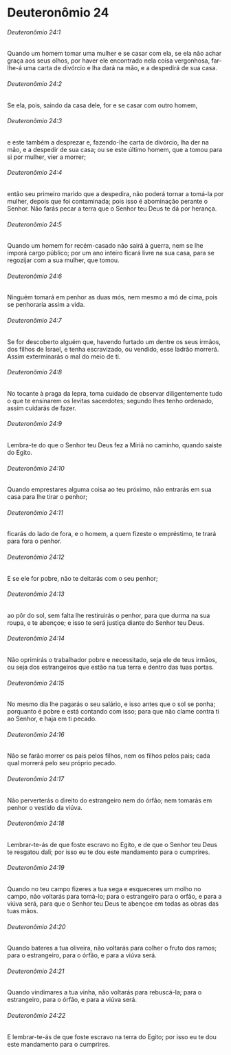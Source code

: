 # Deuteronômio 24

###### Deuteronômio 24:1

Quando um homem tomar uma mulher e se casar com ela, se ela não achar graça aos seus olhos, por haver ele encontrado nela coisa vergonhosa, far-lhe-á uma carta de divórcio e lha dará na mão, e a despedirá de sua casa.

###### Deuteronômio 24:2

Se ela, pois, saindo da casa dele, for e se casar com outro homem,

###### Deuteronômio 24:3

e este também a desprezar e, fazendo-lhe carta de divórcio, lha der na mão, e a despedir de sua casa; ou se este último homem, que a tomou para si por mulher, vier a morrer;

###### Deuteronômio 24:4

então seu primeiro marido que a despedira, não poderá tornar a tomá-la por mulher, depois que foi contaminada; pois isso é abominação perante o Senhor. Não farás pecar a terra que o Senhor teu Deus te dá por herança.

###### Deuteronômio 24:5

Quando um homem for recém-casado não sairá à guerra, nem se lhe imporá cargo público; por um ano inteiro ficará livre na sua casa, para se regozijar com a sua mulher, que tomou.

###### Deuteronômio 24:6

Ninguém tomará em penhor as duas mós, nem mesmo a mó de cima, pois se penhoraria assim a vida.

###### Deuteronômio 24:7

Se for descoberto alguém que, havendo furtado um dentre os seus irmãos, dos filhos de Israel, e tenha escravizado, ou vendido, esse ladrão morrerá. Assim exterminarás o mal do meio de ti.

###### Deuteronômio 24:8

No tocante à praga da lepra, toma cuidado de observar diligentemente tudo o que te ensinarem os levitas sacerdotes; segundo lhes tenho ordenado, assim cuidarás de fazer.

###### Deuteronômio 24:9

Lembra-te do que o Senhor teu Deus fez a Miriã no caminho, quando saíste do Egito.

###### Deuteronômio 24:10

Quando emprestares alguma coisa ao teu próximo, não entrarás em sua casa para lhe tirar o penhor;

###### Deuteronômio 24:11

ficarás do lado de fora, e o homem, a quem fizeste o empréstimo, te trará para fora o penhor.

###### Deuteronômio 24:12

E se ele for pobre, não te deitarás com o seu penhor;

###### Deuteronômio 24:13

ao pôr do sol, sem falta lhe restiruirás o penhor, para que durma na sua roupa, e te abençoe; e isso te será justiça diante do Senhor teu Deus.

###### Deuteronômio 24:14

Não oprimirás o trabalhador pobre e necessitado, seja ele de teus irmãos, ou seja dos estrangeiros que estão na tua terra e dentro das tuas portas.

###### Deuteronômio 24:15

No mesmo dia lhe pagarás o seu salário, e isso antes que o sol se ponha; porquanto é pobre e está contando com isso; para que não clame contra ti ao Senhor, e haja em ti pecado.

###### Deuteronômio 24:16

Não se farão morrer os pais pelos filhos, nem os filhos pelos pais; cada qual morrerá pelo seu próprio pecado.

###### Deuteronômio 24:17

Não perverterás o direito do estrangeiro nem do órfão; nem tomarás em penhor o vestido da viúva.

###### Deuteronômio 24:18

Lembrar-te-ás de que foste escravo no Egito, e de que o Senhor teu Deus te resgatou dali; por isso eu te dou este mandamento para o cumprires.

###### Deuteronômio 24:19

Quando no teu campo fizeres a tua sega e esqueceres um molho no campo, não voltarás para tomá-lo; para o estrangeiro para o orfão, e para a viúva será, para que o Senhor teu Deus te abençoe em todas as obras das tuas mãos.

###### Deuteronômio 24:20

Quando bateres a tua oliveira, não voltarás para colher o fruto dos ramos; para o estrangeiro, para o órfão, e para a viúva será.

###### Deuteronômio 24:21

Quando vindimares a tua vinha, não voltarás para rebuscá-la; para o estrangeiro, para o órfão, e para a viúva será.

###### Deuteronômio 24:22

E lembrar-te-ás de que foste escravo na terra do Egito; por isso eu te dou este mandamento para o cumprires.

